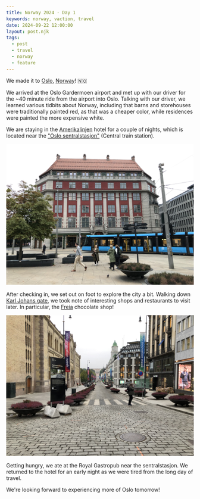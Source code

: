 ```yaml
---
title: Norway 2024 - Day 1
keywords: norway, vaction, travel
date: 2024-09-22 12:00:00
layout: post.njk
tags:
  - post
  - travel
  - norway
  - feature
---
```


We made it to [Oslo](https://en.wikipedia.org/wiki/Oslo), [Norway](https://en.wikipedia.org/wiki/Norway)! 🇳🇴

We arrived at the Oslo Gardermoen airport and met up with our driver for the ~40 minute ride from the airport into Oslo. Talking with our driver, we learned various tidbits about Norway, including that barns and storehouses were traditionally painted red, as that was a cheaper color, while residences were painted the more expensive white.

We are staying in the [Amerikalinjen](https://amerikalinjen.com) hotel for a couple of nights, which is located near the ["Oslo sentralstasjon"](https://en.wikipedia.org/wiki/Oslo_Central_Station) (Central train station).

![Amerikalinjen Hotel in Oslo, Norway](/media/images/norway2024/amerikalinjen.jpeg)

After checking in, we set out on foot to explore the city a bit. Walking down [Karl Johans gate](https://en.wikipedia.org/wiki/Karl_Johans_gate), we took note of interesting shops and restaurants to visit later. In particular, the [Freia](<https://en.wikipedia.org/wiki/Freia_(chocolate)>) chocolate shop!

![Looking down Karl Johans gate in Olso, Norway](/media/images/norway2024/karl-johans-gate.jpeg)

Getting hungry, we ate at the Royal Gastropub near the sentralstasjon. We returned to the hotel for an early night as we were tired from the long day of travel.

We're looking forward to experiencing more of Oslo tomorrow!
